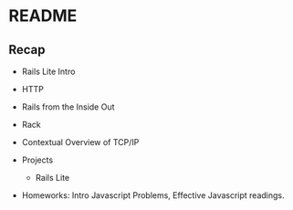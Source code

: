 # README

## Recap

* Rails Lite Intro

* HTTP

* Rails from the Inside Out

* Rack

* Contextual Overview of TCP/IP

* Projects
  - Rails Lite

* Homeworks: Intro Javascript Problems, Effective Javascript readings. 
